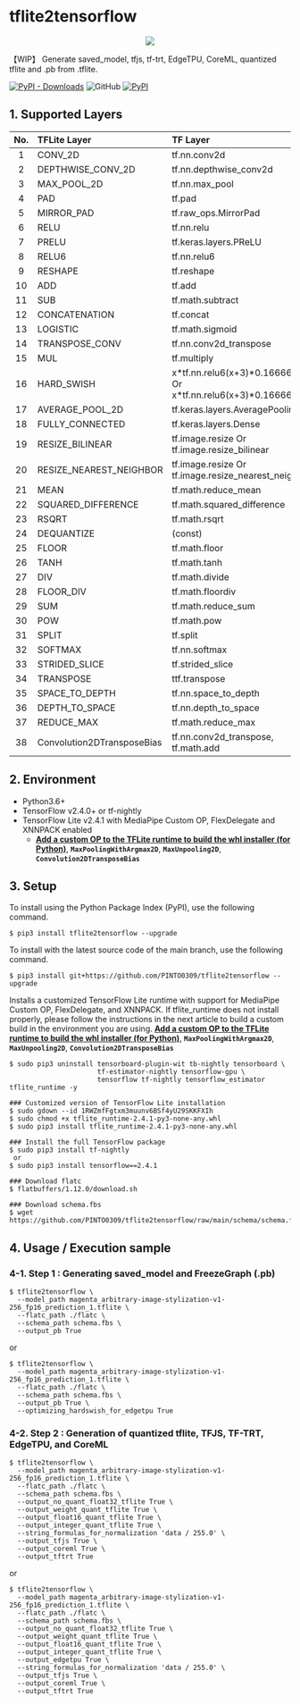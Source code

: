 # tflite2tensorflow

<p align="center">
  <img src="https://user-images.githubusercontent.com/33194443/105187518-38ac0c00-5b76-11eb-869b-b518df146924.png" />
</p>

【WIP】 Generate saved_model, tfjs, tf-trt, EdgeTPU, CoreML, quantized tflite and .pb from .tflite.

[![PyPI - Downloads](https://img.shields.io/pypi/dm/tflite2tensorflow?color=2BAF2B&label=Downloads%EF%BC%8FInstalled)](https://pypistats.org/packages/tflite2tensorflow) ![GitHub](https://img.shields.io/github/license/PINTO0309/tflite2tensorflow?color=2BAF2B) [![PyPI](https://img.shields.io/pypi/v/tflite2tensorflow?color=2BAF2B)](https://pypi.org/project/tflite2tensorflow/)

## 1. Supported Layers

|No.|TFLite Layer|TF Layer|Remarks|
|:--:|:--|:--|:--|
|1|CONV_2D|tf.nn.conv2d||
|2|DEPTHWISE_CONV_2D|tf.nn.depthwise_conv2d||
|3|MAX_POOL_2D|tf.nn.max_pool||
|4|PAD|tf.pad||
|5|MIRROR_PAD|tf.raw_ops.MirrorPad||
|6|RELU|tf.nn.relu||
|7|PRELU|tf.keras.layers.PReLU||
|8|RELU6|tf.nn.relu6||
|9|RESHAPE|tf.reshape||
|10|ADD|tf.add||
|11|SUB|tf.math.subtract||
|12|CONCATENATION|tf.concat||
|13|LOGISTIC|tf.math.sigmoid||
|14|TRANSPOSE_CONV|tf.nn.conv2d_transpose||
|15|MUL|tf.multiply||
|16|HARD_SWISH|x\*tf.nn.relu6(x+3)\*0.16666667 Or x\*tf.nn.relu6(x+3)\*0.16666666||
|17|AVERAGE_POOL_2D|tf.keras.layers.AveragePooling2D||
|18|FULLY_CONNECTED|tf.keras.layers.Dense||
|19|RESIZE_BILINEAR|tf.image.resize Or tf.image.resize_bilinear||
|20|RESIZE_NEAREST_NEIGHBOR|tf.image.resize Or tf.image.resize_nearest_neighbor||
|21|MEAN|tf.math.reduce_mean||
|22|SQUARED_DIFFERENCE|tf.math.squared_difference||
|23|RSQRT|tf.math.rsqrt||
|24|DEQUANTIZE|(const)||
|25|FLOOR|tf.math.floor||
|26|TANH|tf.math.tanh||
|27|DIV|tf.math.divide||
|28|FLOOR_DIV|tf.math.floordiv||
|29|SUM|tf.math.reduce_sum||
|30|POW|tf.math.pow||
|31|SPLIT|tf.split||
|32|SOFTMAX|tf.nn.softmax||
|33|STRIDED_SLICE|tf.strided_slice||
|34|TRANSPOSE|ttf.transpose||
|35|SPACE_TO_DEPTH|tf.nn.space_to_depth||
|36|DEPTH_TO_SPACE|tf.nn.depth_to_space||
|37|REDUCE_MAX|tf.math.reduce_max||
|38|Convolution2DTransposeBias|tf.nn.conv2d_transpose, tf.math.add|CUSTOM, MeditPipe|

## 2. Environment
- Python3.6+
- TensorFlow v2.4.0+ or tf-nightly
- TensorFlow Lite v2.4.1 with MediaPipe Custom OP, FlexDelegate and XNNPACK enabled
  - **[Add a custom OP to the TFLite runtime to build the whl installer (for Python)](https://zenn.dev/pinto0309/articles/a0e40c2817f2ee)**, **`MaxPoolingWithArgmax2D`**, **`MaxUnpooling2D`**, **`Convolution2DTransposeBias`**

## 3. Setup
To install using the Python Package Index (PyPI), use the following command.
```
$ pip3 install tflite2tensorflow --upgrade
```
To install with the latest source code of the main branch, use the following command.
```
$ pip3 install git+https://github.com/PINTO0309/tflite2tensorflow --upgrade
```
Installs a customized TensorFlow Lite runtime with support for MediaPipe Custom OP, FlexDelegate, and XNNPACK. If tflite_runtime does not install properly, please follow the instructions in the next article to build a custom build in the environment you are using. **[Add a custom OP to the TFLite runtime to build the whl installer (for Python)](https://zenn.dev/pinto0309/articles/a0e40c2817f2ee)**, **`MaxPoolingWithArgmax2D`**, **`MaxUnpooling2D`**, **`Convolution2DTransposeBias`**
```
$ sudo pip3 uninstall tensorboard-plugin-wit tb-nightly tensorboard \
                      tf-estimator-nightly tensorflow-gpu \
                      tensorflow tf-nightly tensorflow_estimator tflite_runtime -y

### Customized version of TensorFlow Lite installation
$ sudo gdown --id 1RWZmfFgtxm3muunv6BSf4yU29SKKFXIh
$ sudo chmod +x tflite_runtime-2.4.1-py3-none-any.whl
$ sudo pip3 install tflite_runtime-2.4.1-py3-none-any.whl

### Install the full TensorFlow package
$ sudo pip3 install tf-nightly
 or
$ sudo pip3 install tensorflow==2.4.1

### Download flatc
$ flatbuffers/1.12.0/download.sh

### Download schema.fbs
$ wget https://github.com/PINTO0309/tflite2tensorflow/raw/main/schema/schema.fbs
```

## 4. Usage / Execution sample
### 4-1. Step 1 : Generating saved_model and FreezeGraph (.pb)
```
$ tflite2tensorflow \
  --model_path magenta_arbitrary-image-stylization-v1-256_fp16_prediction_1.tflite \
  --flatc_path ./flatc \
  --schema_path schema.fbs \
  --output_pb True
```
or
```
$ tflite2tensorflow \
  --model_path magenta_arbitrary-image-stylization-v1-256_fp16_prediction_1.tflite \
  --flatc_path ./flatc \
  --schema_path schema.fbs \
  --output_pb True \
  --optimizing_hardswish_for_edgetpu True
```
### 4-2. Step 2 : Generation of quantized tflite, TFJS, TF-TRT, EdgeTPU, and CoreML
```
$ tflite2tensorflow \
  --model_path magenta_arbitrary-image-stylization-v1-256_fp16_prediction_1.tflite \
  --flatc_path ./flatc \
  --schema_path schema.fbs \
  --output_no_quant_float32_tflite True \
  --output_weight_quant_tflite True \
  --output_float16_quant_tflite True \
  --output_integer_quant_tflite True \
  --string_formulas_for_normalization 'data / 255.0' \
  --output_tfjs True \
  --output_coreml True \
  --output_tftrt True
```
or
```
$ tflite2tensorflow \
  --model_path magenta_arbitrary-image-stylization-v1-256_fp16_prediction_1.tflite \
  --flatc_path ./flatc \
  --schema_path schema.fbs \
  --output_no_quant_float32_tflite True \
  --output_weight_quant_tflite True \
  --output_float16_quant_tflite True \
  --output_integer_quant_tflite True \
  --output_edgetpu True \
  --string_formulas_for_normalization 'data / 255.0' \
  --output_tfjs True \
  --output_coreml True \
  --output_tftrt True
```
